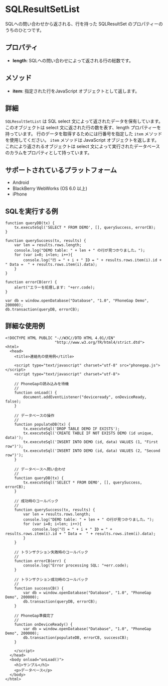 SQLResultSetList
=======

SQLへの問い合わせから返される、行を持った SQLResultSet のプロパティーのうちのひとつです。


プロパティ
-------

- __length__: SQLへの問い合わせによって返される行の総数です。

メソッド
-------

- __item__: 指定された行をJavaScript オブジェクトとして返します。

詳細
-------
`SQLResultSetList` は SQL select 文によって返されたデータを保有しています。
このオブジェクトは select 文に返された行の数を表す、length プロパティーを持っています。
行のデータを取得するためには行番号を指定した `item` メソッドを使用してください。
 `item` メソッドは JavaScript オブジェクトを返します。これにより返されるオブジェクトは select 文によって実行されたデータベースのカラムをプロパティとして持っています。


サポートされているプラットフォーム
-------------------

- Android
- BlackBerry WebWorks (OS 6.0 以上)
- iPhone

SQLを実行する例
------------------

	function queryDB(tx) {
		tx.executeSql('SELECT * FROM DEMO', [], querySuccess, errorCB);
	}

	function querySuccess(tx, results) {
		var len = results.rows.length;
		console.log("DEMO table: " + len + " の行が見つかりました。");
		for (var i=0; i<len; i++){
			console.log("行 = " + i + " ID = " + results.rows.item(i).id + " Data =  " + results.rows.item(i).data);
		}
	}
	
	function errorCB(err) {
		alert("エラーを処理します: "+err.code);
	}
	
	var db = window.openDatabase("Database", "1.0", "PhoneGap Demo", 200000);
	db.transaction(queryDB, errorCB);

詳細な使用例
------------

    <!DOCTYPE HTML PUBLIC "-//W3C//DTD HTML 4.01//EN"
                          "http://www.w3.org/TR/html4/strict.dtd">
    <html>
      <head>
        <title>連絡先の使用例</title>

        <script type="text/javascript" charset="utf-8" src="phonegap.js"></script>
        <script type="text/javascript" charset="utf-8">

        // PhoneGapの読み込みを待機
        //
        function onLoad() {
            document.addEventListener("deviceready", onDeviceReady, false);
        }

		// データベースの操作
		//
		function populateDB(tx) {
			tx.executeSql('DROP TABLE DEMO IF EXISTS');
			tx.executeSql('CREATE TABLE IF NOT EXISTS DEMO (id unique, data)');
			tx.executeSql('INSERT INTO DEMO (id, data) VALUES (1, "First row")');
			tx.executeSql('INSERT INTO DEMO (id, data) VALUES (2, "Second row")');
		}

		// データベースへ問い合わせ
		//
		function queryDB(tx) {
			tx.executeSql('SELECT * FROM DEMO', [], querySuccess, errorCB);
		}

		// 成功時のコールバック
		//
		function querySuccess(tx, results) {
			var len = results.rows.length;
			console.log("DEMO table: " + len + " の行が見つかりました。");
			for (var i=0; i<len; i++){
				console.log("行 = " + i + " ID = " + results.rows.item(i).id + " Data =  " + results.rows.item(i).data);
			}
		}

		// トランザクション失敗時のコールバック
		//
		function errorCB(err) {
			console.log("Error processing SQL: "+err.code);
		}

		// トランザクション成功時のコールバック
		//
		function successCB() {
			var db = window.openDatabase("Database", "1.0", "PhoneGap Demo", 200000);
			db.transaction(queryDB, errorCB);
		}

		// PhoneGap準備完了
		//
		function onDeviceReady() {
			var db = window.openDatabase("Database", "1.0", "PhoneGap Demo", 200000);
			db.transaction(populateDB, errorCB, successCB);
		}
	
        </script>
      </head>
      <body onload="onLoad()">
        <h1>サンプル</h1>
        <p>データベース</p>
      </body>
    </html>